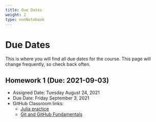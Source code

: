 ```yaml
---
title: Due Dates
weight: 2
type: nonNotebook
---
```


# Due Dates

This is where you will find all due dates for the course. This page will change frequently, so check back often.

## Homework 1 (Due: 2021-09-03)

- Assigned Date: Tuesday August 24, 2021
- Due Date: Friday September 3, 2021
- GitHub Classroom links:
  - [Julia practice](https://classroom.github.com/a/Hh8xh6gC)
  - [Git and GitHub Fundamentals](https://classroom.github.com/a/zG2dBVI3)
